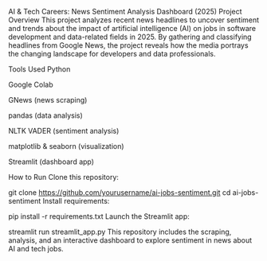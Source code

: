 AI & Tech Careers: News Sentiment Analysis Dashboard (2025)
Project Overview
This project analyzes recent news headlines to uncover sentiment and trends about the impact of artificial intelligence (AI) on jobs in software development and data-related fields in 2025. By gathering and classifying headlines from Google News, the project reveals how the media portrays the changing landscape for developers and data professionals.

Tools Used
Python

Google Colab

GNews (news scraping)

pandas (data analysis)

NLTK VADER (sentiment analysis)

matplotlib & seaborn (visualization)

Streamlit (dashboard app)

How to Run
Clone this repository:

git clone https://github.com/yourusername/ai-jobs-sentiment.git
cd ai-jobs-sentiment
Install requirements:

pip install -r requirements.txt
Launch the Streamlit app:

streamlit run streamlit_app.py
This repository includes the scraping, analysis, and an interactive dashboard to explore sentiment in news about AI and tech jobs.
